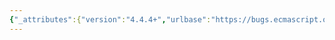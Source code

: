 ```yaml
---
{"_attributes":{"version":"4.4.4+","urlbase":"https://bugs.ecmascript.org/","maintainer":"dherman@mozilla.com"},"bug":{"bug_id":541,"creation_ts":"2012-07-14 17:33:00 -0700","short_desc":"12.2.4: \"envirnment\"","delta_ts":"2012-09-28 12:24:37 -0700","product":"Draft for 6th Edition","component":"editorial issue","version":"Rev 9: July 8, 2012 Draft","rep_platform":"All","op_sys":"All","bug_status":"RESOLVED","resolution":"FIXED","priority":"Normal","bug_severity":"minor","everconfirmed":true,"reporter":{"uid":"jmdyck","name":"Michael Dyck"},"assigned_to":{"uid":"allen","name":"Allen Wirfs-Brock"},"long_desc":[{"commentid":1325,"comment_count":0,"who":{"uid":"jmdyck","name":"Michael Dyck"},"bug_when":"2012-07-14 17:33:54 -0700","thetext":"In 12.2.4 \"Destructuring Binding Patterns\",\nunder \"Runtime Semantics: Binding Initialisation\",\nin the last rule, step 2 says:\n    \"Return the result of performing Keyed Binding Initialisation\n    for BindingElement using value, envirnment, and P as arguments.\"\n\nChange \"envirnment\" to \"environment\"."},{"commentid":1487,"comment_count":1,"who":{"uid":"allen","name":"Allen Wirfs-Brock"},"bug_when":"2012-08-14 10:18:35 -0700","thetext":"corrected in editor's draft"},{"commentid":1756,"comment_count":2,"who":{"uid":"allen","name":"Allen Wirfs-Brock"},"bug_when":"2012-09-28 12:24:37 -0700","thetext":"fixed in rev10, Sept. 27 2012 draft"}]}}
---
```

